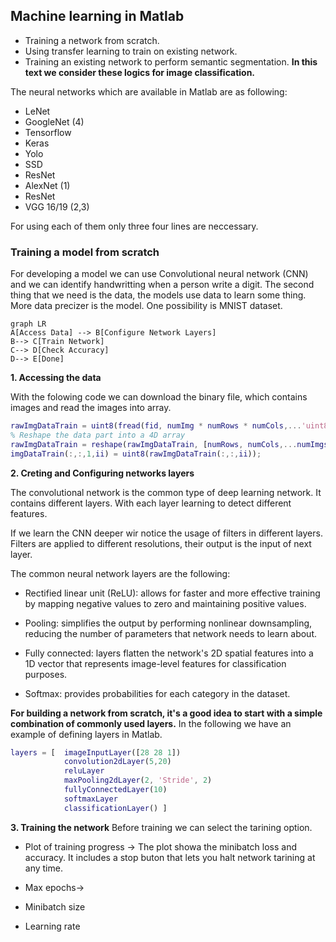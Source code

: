 ## Machine learning in Matlab

 - Training a network from scratch.
 - Using transfer learning to train on existing network.
 - Training an existing network to perform semantic segmentation.
**In this text we consider these logics for image classification.**

The neural networks which are available in Matlab are as following:

 - LeNet
 - GoogleNet (4)
 - Tensorflow
 - Keras 
 - Yolo 
 - SSD 
 - ResNet
 - AlexNet (1)
 - ResNet
 - VGG 16/19 (2,3)


For using each of them only three four lines are neccessary.

### Training a model from scratch

For developing a model we can use Convolutional neural network (CNN) and we can identify handwritting when a person write a digit.
The second thing that we need is the data, the models use data to learn some thing. More data precizer is the model. One possibility is MNIST dataset.

```mermaid
graph LR
A[Access Data] --> B[Configure Network Layers]
B--> C[Train Network]
C--> D[Check Accuracy]
D--> E[Done]
```
**1. Accessing the data**

With the folowing code we can download the binary file, which contains images and read the images into array.

```matlab
rawImgDataTrain = uint8(fread(fid, numImg * numRows * numCols,...'uint8'));
% Reshape the data part into a 4D array
rawImgDataTrain = reshape(rawImgDataTrain, [numRows, numCols,...numImgs]);
imgDataTrain(:,:,1,ii) = uint8(rawImgDataTrain(:,:,ii));
```
**2. Creting and Configuring networks layers**

The convolutional network is the common type of deep learning network. It contains different layers. With each layer learning to detect different features.

If we learn the CNN deeper  wir notice the usage of filters in different layers. Filters are applied to different resolutions, their output is the input of next layer.

The common neural network layers are the following:

 - Rectified linear unit (ReLU): allows for faster and more effective training by mapping negative values to zero and maintaining positive values.

 - Pooling: simplifies the output by performing nonlinear downsampling, reducing the number of parameters that network needs to learn about.

 - Fully connected: layers flatten the network's 2D spatial features into a 1D vector that represents image-level features for classification purposes.

 - Softmax: provides probabilities for each category in the dataset.
 
 **For building a network from scratch, it's a good idea to start with a simple combination of commonly used layers.** In the following we have an example of defining layers in Matlab.

```matlab
layers = [  imageInputLayer([28 28 1])
			convolution2dLayer(5,20)
			reluLayer
			maxPooling2dLayer(2, 'Stride', 2)
			fullyConnectedLayer(10)
			softmaxLayer
			classificationLayer() ]
```

**3. Training the network**
Before training we can select the tarining option.

- Plot of training progress -> The plot showa the minibatch loss and accuracy. It includes a stop buton that lets you halt network tarining at any time.

- Max epochs->
- Minibatch size
- Learning rate


<!--stackedit_data:
eyJoaXN0b3J5IjpbMTIyODYwMDY0OSwtMTU5NTg0NzY1MiwxNj
AxNzc5NjUxLC0yMDE4NjA4NDY3LDExODAxMzk1ODMsLTIxMjA4
MTUxNzksLTE2MTU0ODkzODQsMTM0MzgwNTM5MiwtMjIwMDk4MD
c0LC0xNTMyNDY3MTg5LC0xMTE4NzA1NjA3LC00NjMyODY3OCwt
NDYzMjg2NzgsLTIxNTk5NTUzNCwtMTM0OTg0NTIyNiwxODU0OT
AyOSwxOTAxOTkwNzUzXX0=
-->
